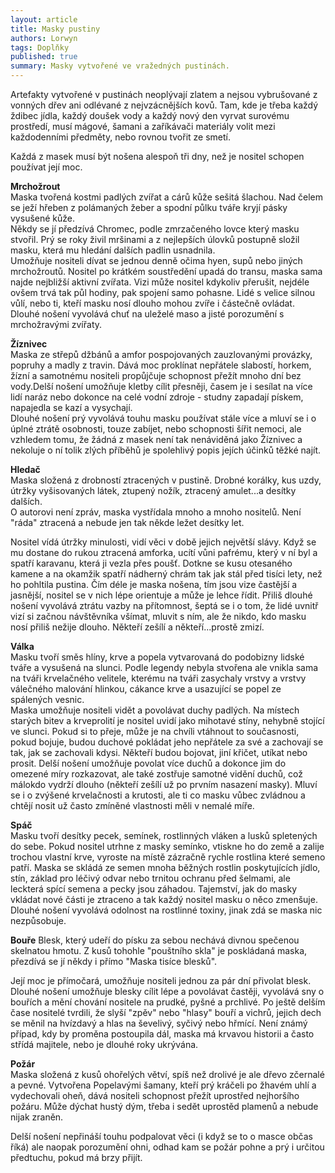 ```yaml
---
layout: article
title: Masky pustiny
authors: Lorwyn
tags: Doplňky
published: true
summary: Masky vytvořené ve vražedných pustinách.
---
```

Artefakty vytvořené v pustinách neoplývají zlatem a nejsou vybrušované z vonných dřev ani odlévané z nejvzácnějších kovů. Tam, kde je třeba každý ždibec jídla, každý doušek vody a každý nový den vyrvat surovému prostředí, musí mágové, šamani a zaříkávači materiály volit mezi každodenními předměty, nebo rovnou tvořit ze smetí.  

Každá z masek musí být nošena alespoň tři dny, než je nositel schopen používat její moc.  

  
**Mrchožrout**  
Maska tvořená kostmi padlých zvířat a cárů kůže sešitá šlachou. Nad čelem se ježí hřeben z polámaných žeber a spodní půlku tváře kryjí pásky vysušené kůže.  
Někdy se jí předzívá Chromec, podle zmrzačeného lovce který masku stvořil. Prý se roky živil mršinami a z nejlepších úlovků postupně složil masku, která mu hledání dalších padlin usnadnila.  
Umožňuje nositeli dívat se jednou denně očima hyen, supů nebo jiných mrchožroutů. Nositel po krátkém soustředění upadá do transu, maska sama najde nejbližší aktivní zvířata. Vizi může nositel kdykoliv přerušit, nejdéle ovšem trvá tak půl hodiny, pak spojení samo pohasne. Lidé s velice silnou vůlí, nebo ti, kteří masku nosí dlouho mohou zvíře i částečně ovládat. Dlouhé nošení vyvolává chuť na uleželé maso a jisté porozumění s mrchožravými zvířaty.  
  
**Žíznivec**  
Maska ze střepů džbánů a amfor pospojovaných zauzlovanými provázky, popruhy a madly z travin. Dává moc proklínat nepřátele slabostí, horkem, žízní a samotnému nositeli propůjčuje schopnost přežít mnoho dní bez vody.Delší nošení umožňuje kletby cílit přesněji, časem je i sesílat na více lidí naráz nebo dokonce na celé vodní zdroje - studny zapadají pískem, napajedla se kazí a vysychají.  
Dlouhé nošení prý vyvolává touhu masku používat stále více a mluví se i o úplné ztrátě osobnosti, touze zabíjet, nebo schopnosti šířit nemoci, ale vzhledem tomu, že žádná z masek není tak nenáviděná jako Žíznivec a nekoluje o ní tolik zlých příběhů je spolehlivý popis jejích účinků těžké najít. 

  
**Hledač**  
Maska složená z drobností ztracených v pustině. Drobné korálky, kus uzdy, útržky vyšisovaných látek, ztupený nožík, ztracený amulet...a desítky dalších.  
O autorovi není zpráv, maska vystřídala mnoho a mnoho nositelů. Není "ráda" ztracená a nebude jen tak někde ležet desítky let. 

Nositel vídá útržky minulosti, vidí věci v době jejich největší slávy. Když se mu dostane do rukou ztracená amforka, ucítí vůni pafrému, který v ní byl a spatří karavanu, která ji vezla přes poušť. Dotkne se kusu otesaného kamene a na okamžik spatří nádherný chrám tak jak stál před tisíci lety, než ho pohltila pustina. Čím déle je maska nošena, tím jsou vize častější a jasnější, nositel se v nich lépe orientuje a může je lehce řídit. Přiliš dlouhé nošení vyvolává ztrátu vazby na přítomnost, šeptá se i o tom, že lidé uvnitř vizí si začnou návštěvníka všímat, mluvit s ním, ale že nikdo, kdo masku nosí přiliš nežije dlouho. Někteří zešílí a někteří...prostě zmizí. 

**Válka**  
Masku tvoří směs hlíny, krve a popela vytvarovaná do podobizny lidské tváře a vysušená na slunci. Podle legendy nebyla stvořena ale vnikla sama na tváři krvelačného velitele, kterému na tváři zasychaly vrstvy a vrstvy válečného malování hlinkou, cákance krve a usazující se popel ze spálených vesnic.  
Maska umožňuje nositeli vidět a povolávat duchy padlých. Na místech starých bitev a krveprolití je nositel uvidí jako mihotavé stíny, nehybně stojící ve slunci. Pokud si to přeje, může je na chvíli vtáhnout to současnosti, pokud bojuje, budou duchové pokládat jeho nepřátele za své a zachovají se tak, jak se zachovali kdysi. Někteří budou bojovat, jiní křičet, utíkat nebo prosit. Delší nošení umožňuje povolat více duchů a dokonce jim do omezené míry rozkazovat, ale také zostřuje samotné vidění duchů, což málokdo vydrží dlouho (někteří zešílí už po prvním nasazení masky). Mluví se i o zvýšené krvelačnosti a krutosti, ale ti co masku vůbec zvládnou a chtějí nosit už často zmíněné vlastnosti měli v nemalé míře. 

**Spáč**  
Masku tvoří desítky pecek, semínek, rostlinných vláken a lusků spletených do sebe. Pokud nositel utrhne z masky semínko, vtiskne ho do země a zalije trochou vlastní krve, vyroste na místě zázračně rychle rostlina které semeno patří. Maska se skládá ze semen mnoha běžných rostlin poskytujících jídlo, stín, základ pro léčivý odvar nebo trnitou ochranu před šelmami, ale leckterá spící semena a pecky jsou záhadou. Tajemství, jak do masky vkládat nové části je ztraceno a tak každý nositel masku o něco zmenšuje.  
Dlouhé nošení vyvolává odolnost na rostlinné toxiny, jinak zdá se maska nic nezpůsobuje. 

  
**Bouře** 
Blesk, který udeří do písku za sebou nechává divnou spečenou skelnatou hmotu. Z kusů tohohle "pouštního skla" je poskládaná maska, přezdívá se jí někdy i přímo "Maska tisíce blesků". 

Její moc je přímočará, umožňuje nositeli jednou za pár dní přivolat blesk. Dlouhé nošení umožňuje blesky cílit lépe a povolávat častěji, vyvolává sny o bouřích a mění chování nositele na  prudké, pyšné a prchlivé. Po ještě delším čase nositelé tvrdili, že slyší "zpěv" nebo "hlasy" bouří a vichrů, jejich dech se měnil na hvízdavý a hlas na ševelivý, syčivý nebo hřmící. Není známý případ, kdy by proměna postoupila dál, maska má krvavou historii a často střídá majitele, nebo je dlouhé roky ukrývána.  
  
**Požár**  
Maska složená z kusů ohořelých větví, spíš než drolivé je ale dřevo zčernalé a pevné. Vytvořena Popelavými šamany, kteří prý kráčeli po žhavém uhlí a vydechovali oheň, dává nositeli schopnost přežít uprostřed nejhoršího požáru. Může dýchat hustý dým, třeba i sedět uprostěd plamenů a nebude nijak zraněn. 

Delší nošení nepřináší touhu podpalovat věci (i když se to o masce občas říká) ale naopak porozumění ohni, odhad kam se požár pohne a prý i určitou předtuchu, pokud má brzy přijít.
